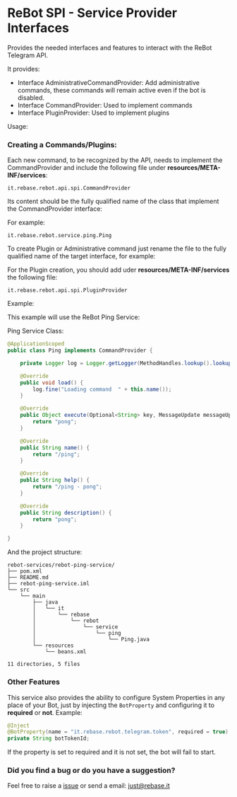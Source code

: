 # ReBot SPI - Service Provider Interfaces

Provides the needed interfaces and features to interact with the ReBot Telegram API.

It provides:

 - Interface AdministrativeCommandProvider: Add administrative commands, these commands will remain active even if the bot is disabled.
 - Interface CommandProvider: Used to implement commands
 - Interface PluginProvider: Used to implement plugins
 
Usage:

### Creating a Commands/Plugins:

Each new command, to be recognized by the API, needs to implement the CommandProvider and include the following file under **resources/META-INF/services**:

```
it.rebase.rebot.api.spi.CommandProvider
```
Its content should be the fully qualified name of the class that implement the CommandProvider interface:

For example:

```
it.rebase.rebot.service.ping.Ping
```

To create Plugin or Administrative command just rename the file to the fully qualified name of the target interface, for example:

For the Plugin creation, you should add uder **resources/META-INF/services** the following file:

```
it.rebase.rebot.api.spi.PluginProvider
```

Example:

This example will use the ReBot Ping Service:

Ping Service Class:

```java
@ApplicationScoped
public class Ping implements CommandProvider {

    private Logger log = Logger.getLogger(MethodHandles.lookup().lookupClass().getName());

    @Override
    public void load() {
        log.fine("Loading command  " + this.name());
    }

    @Override
    public Object execute(Optional<String> key, MessageUpdate messageUpdate) {
        return "pong";
    }

    @Override
    public String name() {
        return "/ping";
    }

    @Override
    public String help() {
        return "/ping - pong";
    }

    @Override
    public String description() {
        return "pong";
    }

}
```

And the project structure:

```
rebot-services/rebot-ping-service/
├── pom.xml
├── README.md
├── rebot-ping-service.iml
└── src
    └── main
        ├── java
        │   └── it
        │       └── rebase
        │           └── rebot
        │               └── service
        │                   └── ping
        │                       └── Ping.java
        └── resources
            └── beans.xml

11 directories, 5 files

```

### Other Features

This service also provides the ability to configure System Properties in any place of your Bot,
just by injecting the `BotProperty` and configuring it to **required** or **not**. Example:

```java
@Inject
@BotProperty(name = "it.rebase.rebot.telegram.token", required = true)
private String botTokenId;
```

If the property is set to required and it is not set, the bot will fail to start.

### Did you find a bug or do you have a suggestion?
Feel free to raise a [issue](https://github.com/rebase-it/rebot/issues/new) or send a email: just@rebase.it